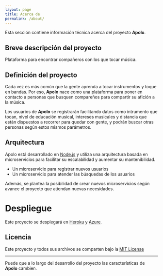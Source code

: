 ```yaml
---
layout: page
title: Acerca de
permalink: /about/
---
```


Esta sección contiene información técnica acerca del proyecto **Apolo**.

## Breve descripción del proyecto

Plataforma para encontrar compañeros con los que tocar música.

## Definición del proyecto

Cada vez es más común que la gente aprenda a tocar instrumentos y toque en bandas. Por eso, **Apolo** nace como una plataforma para poner en contacto a personas que busquen compareños para compartir su afición a la música.

Los usuarios de **Apolo** se registrarán facilitando datos como intrumento que tocan, nivel de educación musical, intereses musicales y distancia que están dispuestos a recorrer para quedar con gente, y podrán buscar otras personas según estos mismos parámetros.


## Arquitectura

Apolo está desarrollado en [Node.js](https://nodejs.org/) y utiliza una arquitectura basada en microservicios para facilitar su escalabilidad y aumentar su mantenibilidad.

* Un microservicio para registrar nuevos usuarios
* Un microservicio para atender las búsquedas de los usuarios

Además, se plantea la posibilidad de crear nuevos microservicios según avance el proyecto que atiendan nuevas necesidades.

# Despliegue

Este proyecto se desplegará en [Heroku](https://www.heroku.com) y [Azure](https://azure.microsoft.com).

## Licencia

Este proyecto y todos sus archivos se comparten bajo la [MIT License](https://github.com/gomezportillo/apolo/blob/master/LICENSE)

****

Puede que a lo largo del desarrollo del proyecto las características de **Apolo** cambien.
